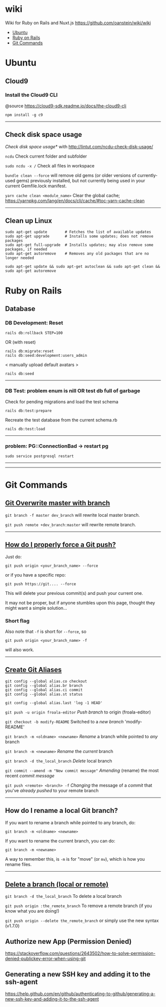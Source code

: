 # wiki
Wiki for Ruby on Rails and Nuxt.js https://github.com/oanstein/wiki/wiki

- [Ubuntu](https://github.com/oanstein/wiki/tree/master#ubuntu)
- [Ruby on Rails](https://github.com/oanstein/wiki/tree/master#ruby-on-rails)
- [Git Commands](https://github.com/oanstein/wiki/tree/master#git-commands)


# Ubuntu
## Cloud9
### Install the Cloud9 CLI

@source https://cloud9-sdk.readme.io/docs/the-cloud9-cli

`npm install -g c9`

***

## Check disk space usage
*Check disk space usage** with http://lintut.com/ncdu-check-disk-usage/

`ncdu` Check current folder and subfolder

`sudo ncdu -x /` Check all files in workspace

`bundle clean --force` will remove old gems (or older versions of
currently-used gems) previously installed, but not currently being used in your
current Gemfile.lock manifest.

`yarn cache clean <module_name>` Clear the global cache;
https://yarnpkg.com/lang/en/docs/cli/cache/#toc-yarn-cache-clean

***

## Clean up Linux
```
sudo apt-get update        # Fetches the list of available updates
sudo apt-get upgrade       # Installs some updates; does not remove packages
sudo apt-get full-upgrade  # Installs updates; may also remove some packages, if needed
sudo apt-get autoremove    # Removes any old packages that are no longer needed
````

`sudo apt-get update && sudo apt-get autoclean && sudo apt-get clean && sudo apt-get autoremove`

# Ruby on Rails
## Database
### DB Development: Reset
    rails db:rollback STEP=100

OR (with reset)

    rails db:migrate:reset
    rails db:seed:development:users_admin

< manually upload default avatars >

    rails db:seed

***

### DB Test: problem enum is nill OR test db full of garbage
Check for pending migrations and load the test schema

    rails db:test:prepare

Recreate the test database from the current schema.rb

    rails db:test:load

****

### problem: PG::ConnectionBad -> restart pg

    sudo service postgresql restart

***
***

# Git Commands
## [Git Overwrite master with branch](https://stackoverflow.com/questions/30105210/git-overwrite-master-with-branch)

`git branch -f master dev_branch` will rewrite local master branch.

`git push remote +dev_branch:master` will rewrite remote branch.

***

## [How do I properly force a Git push?](https://stackoverflow.com/questions/5509543/how-do-i-properly-force-a-git-push)

Just do:

    git push origin <your_branch_name> --force

or if you have a specific repo:

    git push https://git.... --force

This will delete your previous commit(s) and push your current one.

It may not be proper, but if anyone stumbles upon this page, thought they might want a simple solution...

### Short flag

Also note that `-f` is short for `--force`, so

    git push origin <your_branch_name> -f

will also work.

***

## [Create Git Aliases](https://git-scm.com/book/tr/v2/Git-Basics-Git-Aliases)

```
git config --global alias.co checkout
git config --global alias.br branch
git config --global alias.ci commit
git config --global alias.st status

git config --global alias.last 'log -1 HEAD'
```

`git push -u origin froala-editor` *Push branch* to origin (froala-editor)

`git checkout -b modify-README` Switched to a *new branch* 'modify-README'

`git branch -m <oldname> <newname>` *Rename* a branch while pointed to *any* branch

`git branch -m <newname>` *Rename* the *current* branch

`git branch -d the_local_branch` *Delete* local branch

`git commit --amend -m "New commit message"` *Amending* (rename) the most recent *commit message*

`git push <remote> <branch> -f` *Changing* the message of a *commit* that you've *already pushed* to your remote branch

***

## How do I rename a local Git branch?

If you want to rename a branch while pointed to any branch, do:

    git branch -m <oldname> <newname>

If you want to rename the current branch, you can do:

    git branch -m <newname>

A way to remember this, is `-m` is for "move" (or `mv`), which is how you rename files.

***

## [Delete a branch (local or remote)](https://makandracards.com/makandra/621-git-delete-a-branch-local-or-remote)

`git branch -d the_local_branch`
To delete a local branch

`git push origin :the_remote_branch`
To remove a remote branch (if you know what you are doing!)

`git push origin --delete the_remote_branch`
or simply use the new syntax (v1.7.0)

## Authorize new App (Permission Denied)
https://stackoverflow.com/questions/2643502/how-to-solve-permission-denied-publickey-error-when-using-git

## Generating a new SSH key and adding it to the ssh-agent
https://help.github.com/en/github/authenticating-to-github/generating-a-new-ssh-key-and-adding-it-to-the-ssh-agent
